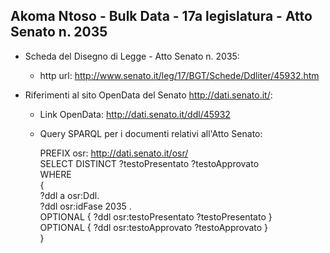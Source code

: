 ## Akoma Ntoso - Bulk Data - 17a legislatura - Atto Senato n. 2035 ##

* Scheda del Disegno di Legge - Atto Senato n. 2035:
	* http url: http://www.senato.it/leg/17/BGT/Schede/Ddliter/45932.htm

* Riferimenti al sito OpenData del Senato http://dati.senato.it/:
	* Link OpenData: http://dati.senato.it/ddl/45932
	* Query SPARQL per i documenti relativi all'Atto Senato:

        PREFIX osr: <http://dati.senato.it/osr/>  
		SELECT DISTINCT ?testoPresentato ?testoApprovato  
		WHERE  
		{  
		    ?ddl a osr:Ddl.  
		    ?ddl osr:idFase 2035 .  
		    OPTIONAL { ?ddl osr:testoPresentato ?testoPresentato }  
		    OPTIONAL { ?ddl osr:testoApprovato ?testoApprovato }  
		}
		
